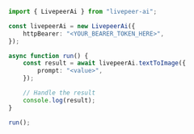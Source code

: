 <!-- Start SDK Example Usage [usage] -->
```typescript
import { LivepeerAi } from "livepeer-ai";

const livepeerAi = new LivepeerAi({
    httpBearer: "<YOUR_BEARER_TOKEN_HERE>",
});

async function run() {
    const result = await livepeerAi.textToImage({
        prompt: "<value>",
    });

    // Handle the result
    console.log(result);
}

run();

```
<!-- End SDK Example Usage [usage] -->